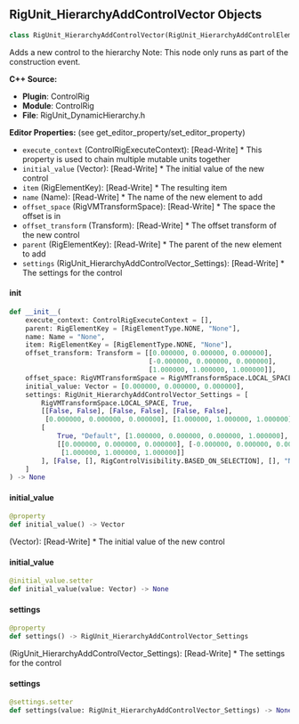 ## RigUnit_HierarchyAddControlVector Objects

```python
class RigUnit_HierarchyAddControlVector(RigUnit_HierarchyAddControlElement)
```

Adds a new control to the hierarchy
Note: This node only runs as part of the construction event.

**C++ Source:**

- **Plugin**: ControlRig
- **Module**: ControlRig
- **File**: RigUnit_DynamicHierarchy.h

**Editor Properties:** (see get_editor_property/set_editor_property)

- ``execute_context`` (ControlRigExecuteContext):  [Read-Write] * This property is used to chain multiple mutable units together
- ``initial_value`` (Vector):  [Read-Write] * The initial value of the new control
- ``item`` (RigElementKey):  [Read-Write] * The resulting item
- ``name`` (Name):  [Read-Write] * The name of the new element to add
- ``offset_space`` (RigVMTransformSpace):  [Read-Write] * The space the offset is in
- ``offset_transform`` (Transform):  [Read-Write] * The offset transform of the new control
- ``parent`` (RigElementKey):  [Read-Write] * The parent of the new element to add
- ``settings`` (RigUnit_HierarchyAddControlVector_Settings):  [Read-Write] * The settings for the control

<a id="unreal.RigUnit_HierarchyAddControlVector.__init__"></a>

#### __init__

```python
def __init__(
    execute_context: ControlRigExecuteContext = [],
    parent: RigElementKey = [RigElementType.NONE, "None"],
    name: Name = "None",
    item: RigElementKey = [RigElementType.NONE, "None"],
    offset_transform: Transform = [[0.000000, 0.000000, 0.000000],
                                   [-0.000000, 0.000000, 0.000000],
                                   [1.000000, 1.000000, 1.000000]],
    offset_space: RigVMTransformSpace = RigVMTransformSpace.LOCAL_SPACE,
    initial_value: Vector = [0.000000, 0.000000, 0.000000],
    settings: RigUnit_HierarchyAddControlVector_Settings = [
        RigVMTransformSpace.LOCAL_SPACE, True,
        [[False, False], [False, False], [False, False],
         [0.000000, 0.000000, 0.000000], [1.000000, 1.000000, 1.000000], True],
        [
            True, "Default", [1.000000, 0.000000, 0.000000, 1.000000],
            [[0.000000, 0.000000, 0.000000], [-0.000000, 0.000000, 0.000000],
             [1.000000, 1.000000, 1.000000]]
        ], [False, [], RigControlVisibility.BASED_ON_SELECTION], [], "None"
    ]
) -> None
```

<a id="unreal.RigUnit_HierarchyAddControlVector.initial_value"></a>

#### initial_value

```python
@property
def initial_value() -> Vector
```

(Vector):  [Read-Write] * The initial value of the new control

<a id="unreal.RigUnit_HierarchyAddControlVector.initial_value"></a>

#### initial_value

```python
@initial_value.setter
def initial_value(value: Vector) -> None
```

<a id="unreal.RigUnit_HierarchyAddControlVector.settings"></a>

#### settings

```python
@property
def settings() -> RigUnit_HierarchyAddControlVector_Settings
```

(RigUnit_HierarchyAddControlVector_Settings):  [Read-Write] * The settings for the control

<a id="unreal.RigUnit_HierarchyAddControlVector.settings"></a>

#### settings

```python
@settings.setter
def settings(value: RigUnit_HierarchyAddControlVector_Settings) -> None
```

<a id="unreal.RigUnit_HierarchyAddControlRotator_LimitSettings"></a>